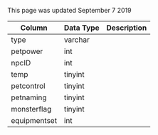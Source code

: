 This page was updated September 7 2019

| Column       | Data Type | Description |
| ------------ | --------- | ----------- |
| type         | varchar   |             |
| petpower     | int       |             |
| npcID        | int       |             |
| temp         | tinyint   |             |
| petcontrol   | tinyint   |             |
| petnaming    | tinyint   |             |
| monsterflag  | tinyint   |             |
| equipmentset | int       |             |
